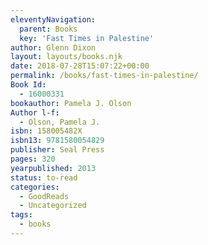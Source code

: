 ```yaml
---
eleventyNavigation:
  parent: Books
  key: 'Fast Times in Palestine'
author: Glenn Dixon
layout: layouts/books.njk
date: 2018-07-28T15:07:22+00:00
permalink: /books/fast-times-in-palestine/
Book Id:
  - 16000331
bookauthor: Pamela J. Olson
Author l-f:
  - Olson, Pamela J.
isbn: 158005482X
isbn13: 9781580054829
publisher: Seal Press
pages: 320
yearpublished: 2013
status: to-read
categories:
  - GoodReads
  - Uncategorized
tags:
  - books
---
```

